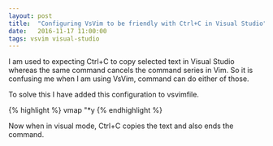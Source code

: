```yaml
---
layout: post
title:  "Configuring VsVim to be friendly with Ctrl+C in Visual Studio"
date:   2016-11-17 11:00:00
tags: vsvim visual-studio
---
```


I am used to expecting Ctrl+C to copy selected text in Visual Studio whereas the same command cancels the command series in Vim. So it is confusing me when I am using VsVim, command can do either of those.

To solve this I have added this configuration to vsvimfile.

{% highlight %}
vmap <C-c> "*y
{% endhighlight %}

Now when in visual mode, Ctrl+C copies the text and also ends the command.
